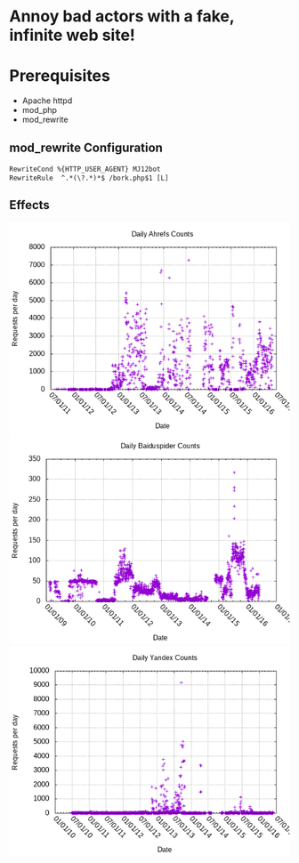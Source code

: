 # Annoy bad actors with a fake, infinite web site!

# Prerequisites

* Apache httpd
* mod_php
* mod_rewrite

## mod_rewrite Configuration

    RewriteCond %{HTTP_USER_AGENT} MJ12bot
    RewriteRule  ^.*(\?.*)*$ /bork.php$1 [L]

## Effects
![ahrefs response](https://raw.githubusercontent.com/bediger4000/infinite-fake-website/master/ahrefs.png)
![baidu response](https://raw.githubusercontent.com/bediger4000/infinite-fake-website/master/baidu.png)
![yandex response](https://raw.githubusercontent.com/bediger4000/infinite-fake-website/master/yandex.png)
